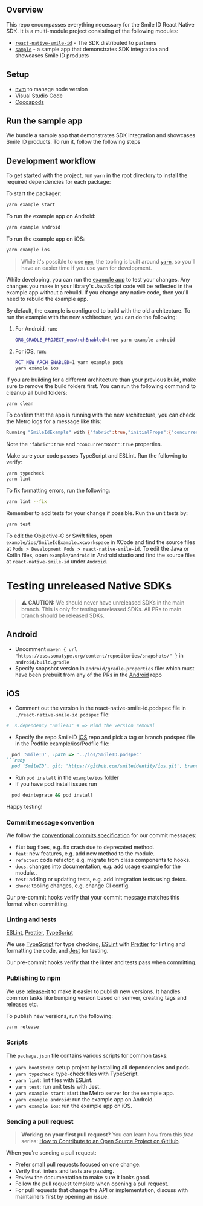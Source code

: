 ## Overview

This repo encompasses everything necessary for the Smile ID React Native SDK. It is a multi-module
project consisting of the following modules:

- [`react-native-smile-id`](https://github.com/smileidentity/react-native/tree/main) -
  The SDK distributed to partners
- [`sample`](https://github.com/smileidentity/react-native/tree/main/sample) - a sample app
  that demonstrates SDK integration and showcases Smile ID products

## Setup

- [nvm](https://github.com/nvm-sh/nvm) to manage node version
- Visual Studio Code
- [Cocoapods](https://cocoapods.org/)

## Run the sample app

We bundle a sample app that demonstrates SDK integration and showcases Smile ID products. To run it,
follow the following steps
## Development workflow

To get started with the project, run `yarn` in the root directory to install the required dependencies for each package:

To start the packager:

```sh
yarn example start
```

To run the example app on Android:

```sh
yarn example android
```

To run the example app on iOS:

```sh
yarn example ios
```

> While it's possible to use [`npm`](https://github.com/npm/cli), the tooling is built around [`yarn`](https://classic.yarnpkg.com/), so you'll have an easier time if you use `yarn` for development.

While developing, you can run the [example app](/example/) to test your changes. Any changes you make in your library's JavaScript code will be reflected in the example app without a rebuild. If you change any native code, then you'll need to rebuild the example app.

By default, the example is configured to build with the old architecture. To run the example with the new architecture, you can do the following:

1. For Android, run:

   ```sh
   ORG_GRADLE_PROJECT_newArchEnabled=true yarn example android
   ```

2. For iOS, run:

   ```sh
   RCT_NEW_ARCH_ENABLED=1 yarn example pods
   yarn example ios
   ```

If you are building for a different architecture than your previous build, make sure to remove the build folders first. You can run the following command to cleanup all build folders:

```sh
yarn clean
```

To confirm that the app is running with the new architecture, you can check the Metro logs for a message like this:

```sh
Running "SmileIdExample" with {"fabric":true,"initialProps":{"concurrentRoot":true},"rootTag":1}
```

Note the `"fabric":true` and `"concurrentRoot":true` properties.

Make sure your code passes TypeScript and ESLint. Run the following to verify:

```sh
yarn typecheck
yarn lint
```

To fix formatting errors, run the following:

```sh
yarn lint --fix
```

Remember to add tests for your change if possible. Run the unit tests by:

```sh
yarn test
```

To edit the Objective-C or Swift files, open `example/ios/SmileIdExample.xcworkspace` in XCode and find the source files at `Pods > Development Pods > react-native-smile-id`.
To edit the Java or Kotlin files, open `example/android` in Android studio and find the source files at `react-native-smile-id` under `Android`.

# Testing unreleased Native SDKs

> ⚠️ **CAUTION:** We should never have unreleased SDKs in the main branch. This is only for testing unreleased SDKs. All PRs to main branch should be released SDKs.

## Android
* Uncomment  `maven { url "https://oss.sonatype.org/content/repositories/snapshots/" }` in `android/build.gradle`
* Specify snapshot version in `android/gradle.properties` file: which must have been prebuilt from any of the PRs in the [Android](https://github.com/smileidentity/android) repo

## iOS
* Comment out the version in the react-native-smile-id.podspec file in `./react-native-smile-id.podspec` file:

```ruby
#  s.dependency "SmileID" # => Mind the version removal
```
* Specify the repo SmileID [iOS](https://github.com/smileidentity/ios) repo and pick a tag or branch podspec file in the Podfile example/ios/Podfile file:
```ruby
  pod 'SmileID', :path => '../ios/SmileID.podspec'
```ruby
  pod 'SmileID', git: 'https://github.com/smileidentity/ios.git', branch: 'main'
```
* Run `pod install` in the `example/ios` folder
* If you have pod install issues run
```bash
  pod deintegrate && pod install
```

Happy testing!

### Commit message convention

We follow the [conventional commits specification](https://www.conventionalcommits.org/en) for our commit messages:

- `fix`: bug fixes, e.g. fix crash due to deprecated method.
- `feat`: new features, e.g. add new method to the module.
- `refactor`: code refactor, e.g. migrate from class components to hooks.
- `docs`: changes into documentation, e.g. add usage example for the module..
- `test`: adding or updating tests, e.g. add integration tests using detox.
- `chore`: tooling changes, e.g. change CI config.

Our pre-commit hooks verify that your commit message matches this format when committing.

### Linting and tests

[ESLint](https://eslint.org/), [Prettier](https://prettier.io/), [TypeScript](https://www.typescriptlang.org/)

We use [TypeScript](https://www.typescriptlang.org/) for type checking, [ESLint](https://eslint.org/) with [Prettier](https://prettier.io/) for linting and formatting the code, and [Jest](https://jestjs.io/) for testing.

Our pre-commit hooks verify that the linter and tests pass when committing.

### Publishing to npm

We use [release-it](https://github.com/release-it/release-it) to make it easier to publish new versions. It handles common tasks like bumping version based on semver, creating tags and releases etc.

To publish new versions, run the following:

```sh
yarn release
```

### Scripts

The `package.json` file contains various scripts for common tasks:

- `yarn bootstrap`: setup project by installing all dependencies and pods.
- `yarn typecheck`: type-check files with TypeScript.
- `yarn lint`: lint files with ESLint.
- `yarn test`: run unit tests with Jest.
- `yarn example start`: start the Metro server for the example app.
- `yarn example android`: run the example app on Android.
- `yarn example ios`: run the example app on iOS.

### Sending a pull request

> **Working on your first pull request?** You can learn how from this _free_ series: [How to Contribute to an Open Source Project on GitHub](https://app.egghead.io/playlists/how-to-contribute-to-an-open-source-project-on-github).

When you're sending a pull request:

- Prefer small pull requests focused on one change.
- Verify that linters and tests are passing.
- Review the documentation to make sure it looks good.
- Follow the pull request template when opening a pull request.
- For pull requests that change the API or implementation, discuss with maintainers first by opening an issue.

